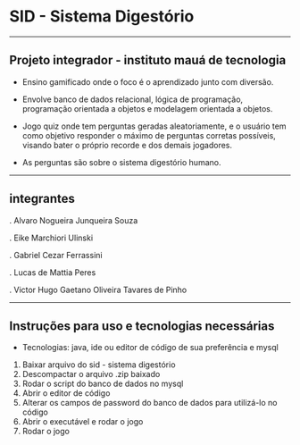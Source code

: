 # SID - Sistema Digestório

---

## Projeto integrador - instituto mauá de tecnologia
- Ensino gamificado onde o foco é o aprendizado junto com diversão.
  
- Envolve banco de dados relacional, lógica de programação, programação orientada a objetos e modelagem orientada a objetos.
  
- Jogo quiz onde tem perguntas geradas aleatoriamente, e o usuário tem como objetivo responder o máximo de perguntas corretas possíveis, visando bater o próprio recorde e dos demais jogadores.
  
- As perguntas são sobre o sistema digestório humano.

---

## **integrantes**
. Alvaro Nogueira Junqueira Souza

. Eike Marchiori Ulinski

. Gabriel Cezar Ferrassini

. Lucas de Mattia Peres

. Victor Hugo Gaetano Oliveira Tavares de Pinho

---

## Instruções para uso e tecnologias necessárias
- Tecnologias: java, ide ou editor de código de sua preferência e mysql

1. Baixar arquivo do sid - sistema digestório
2. Descompactar o arquivo .zip baixado
3. Rodar o script do banco de dados no mysql
4. Abrir o editor de código
5. Alterar os campos de password do banco de dados para utilizá-lo no código
6. Abrir o executável e rodar o jogo
7. Rodar o jogo
